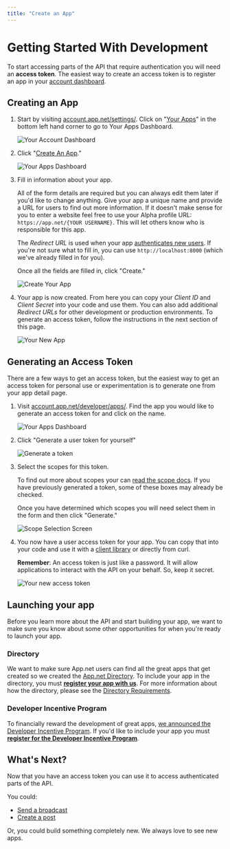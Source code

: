 ```yaml
---
title: "Create an App"
---
```


# Getting Started With Development

To start accessing parts of the API that require authentication you will need an **access token**. The easiest way to create an access token is to register an app in your [account dashboard](https://account.app.net/settings/).

## Creating an App

1. Start by visiting [account.app.net/settings/](https://account.app.net/settings/). Click on "[Your Apps](https://account.app.net/developer/apps/)" in the bottom left hand corner to go to Your Apps Dashboard.

    ![Your Account Dashboard](https://files.app.net/01q1LmOn.png)

2. Click "[Create An App](https://account.app.net/developer/app/create/)."

    ![Your Apps Dashboard](https://files.app.net/2z0jz2E7Z.png)

3. Fill in information about your app.

    All of the form details are required but you can always edit them later if you'd like to change anything. Give your app a unique name and provide a URL for users to find out more information. If it doesn't make sense for you to enter a website feel free to use your Alpha profile URL: `https://app.net/{YOUR USERNAME}`. This will let others know who is responsible for this app.

    The *Redirect URL* is used when your app [authenticates new users](/reference/authentication/). If you're not sure what to fill in, you can use `http://localhost:8000` (which we've already filled in for you).

    Once all the fields are filled in, click "Create."

    ![Create Your App](https://files.app.net/01qdir2Q.png)

4. Your app is now created. From here you can copy your *Client ID* and *Client Secret* into your code and use them. You can also add additional *Redirect URLs* for other development or production environments. To generate an access token, follow the instructions in the next section of this page.

    ![Your New App](https://files.app.net/01qb1llv.png)

## Generating an Access Token

There are a few ways to get an access token, but the easiest way to get an access token for personal use or experimentation is to generate one from your app detail page.

1. Visit [account.app.net/developer/apps/](https://account.app.net/developer/apps/). Find the app you would like to generate an access token for and click on the name.

    ![Your Apps Dashboard](https://files.app.net/01qlWgpd.png)

2. Click "Generate a user token for yourself"

    ![Generate a token](https://files.app.net/0q1t3Zt2.png)

3. Select the scopes for this token.

    To find out more about scopes your can [read the scope docs](/reference/authentication/#scopes). If you have previously generated a token, some of these boxes may already be checked.

    Once you have determined which scopes you will need select them in the form and then click "Generate."

    ![Scope Selection Screen](https://files.app.net/01qv_Geq.png)

4. You now have a user access token for your app. You can copy that into your code and use it with a [client library](/docs/libraries/) or directly from curl.

    <div class="alert alert-error alert-block">
        <b>Remember</b>: An access token is just like a password. It will allow applications to interact with the API on your behalf. So, keep it secret.
    </div>

    ![Your new access token](https://files.app.net/01lz9mQt.png)

## Launching your app

Before you learn more about the API and start building your app, we want to make sure you know about some other opportunities for when you're ready to launch your app.

### Directory

We want to make sure App.net users can find all the great apps that get created so we created the [App.net Directory](https://directory.app.net/). To include your app in the directory, you must [**register your app with us**](https://alpha.app.net/developer/apps/). For more information about how the directory, please see the [Directory Requirements](https://mml.desk.com/customer/portal/articles/779115-what-are-the-criteria-for-being-accepted-into-the-app-net-directory-).


### Developer Incentive Program

To financially reward the development of great apps, [we announced the Developer Incentive Program](http://blog.app.net/2012/09/27/announcing-the-app-net-developer-incentive-program/). If you'd like to include your app you must [**register for the Developer Incentive Program**](https://alpha.app.net/developer/enrollment/).

## What's Next?

Now that you have an access token you can use it to access authenticated parts of the API.

You could:

* [Send a broadcast](/docs/guides/send-a-broadcast/)
* [Create a post](/docs/guides/create-a-post/)

Or, you could build something completely new. We always love to see new apps.
